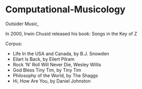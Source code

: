 # Computational-Musicology

Outsider Music, 

In 2000, Irwin Chusid released his book: Songs in the Key of Z

Corpus:
 -  Life In the USA and Canada, by B.J. Snowden
 -  Eilart Is Back, by Eilert Pilram
 -  Rock 'N' Roll Will Never Die, Wesley Willis
 -  God Bless Tiny Tim, by Tiny Tim
 -  Philosophy of the World, by The Shaggs
 -  Hi, How Are You, by Daniel Johnston
 
